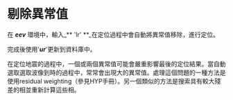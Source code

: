 # 剔除異常值

在 _**eev**_ 環境中，輸入_** 'lr' **_在定位過程中會自動將異常值移除，進行定位。

完成後使用'_**ur**_'更新到資料庫中。

在定位地震的過程中，一個或兩個異常值可能會嚴重影響最後的定位結果。當自動選取選取波像到時的過程中，常常會出現大的異常值。處理這個問題的一種方法是使用residual weighting（參見HYP手冊）。另一個類似的方法是搜索具有較大殘差的相並重新計算這些相。

